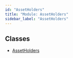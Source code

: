 ```yaml
---
id: "AssetHolders"
title: "Module: AssetHolders"
sidebar_label: "AssetHolders"
---
```


## Classes

- [AssetHolders](../../../../../classes/API/Entities/Asset/AssetHolders/AssetHolders.md)
